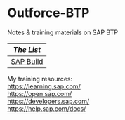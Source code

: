 # Outforce-BTP
Notes & training materials on SAP BTP

| ***The List***|
| ----------- |
| [SAP Build](SAPBuild/001-Introduction.md)|


My training resources:<br> 
<https://learning.sap.com/><br>
<https://open.sap.com/><br>
<https://developers.sap.com/><br>
<https://help.sap.com/docs/><br>

